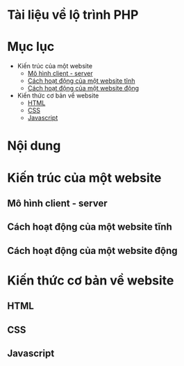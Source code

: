Tài liệu về lộ trình PHP
==================


Mục lục
======
<!--ts-->
  - Kiến trúc của một website
	  - [Mô hình client - server](#user-content-mo-hinh-client-server)
	  - [Cách hoạt động của một website tĩnh](#user-content-cac-hoat-dong-cua-website-tinh)
	  - [Cách hoạt động của một website động](#user-content-cac-hoat-dong-cua-website-dong)
- Kiến thức cơ bản về website
	- [HTML](#user-content-html)
	- [CSS](#user-content-css)
	- [Javascript](#user-content-javascript)
<!--te-->


Nội dung
=======

# Kiến trúc của một website
##  Mô hình client - server

##  Cách hoạt động của một website tĩnh

## Cách hoạt động của một website động

# Kiến thức cơ bản về website
## HTML

## CSS

## Javascript
<!--stackedit_data:
eyJoaXN0b3J5IjpbLTI3NTk3Mjc1MCwtMjA3MTM2ODIxOSwxMj
ExMDY3MjYzLDk3MTA2ODAxMSw4MjkxODA2NjUsLTYzMjczMzM4
M119
-->